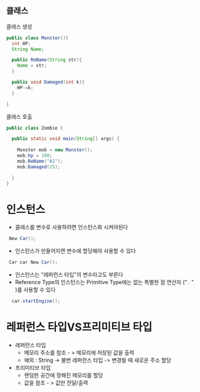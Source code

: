 클래스
-----
클래스 생성
```java
public class Monster(){
  int HP;
  String Name;

  public ReName(String str){
    Name = str;
  }

  public void Damaged(int k){
    HP-=k;
  }

}

```
클래스 호출
``` java
public class Zombie {

  public static void main(String[] args) {
  
    Monster mob = new Monster();
    mob.hp = 100;
    mob.ReName("A1");
    mob.Damaged(25);

  }
}

```
# 인스턴스
  - 클래스를 변수로 사용하려면 인스턴스화 시켜야된다
```java
 New Car();
```
- 인스턴스가 만들어지면 변수에 할당해야 사용할 수 있다
```java
 Car car New Car();
```
 - 인스턴스는 "레퍼런스 타입"의 변수라고도 부른다
 - Reference Type의 인스턴스는 Primitive Type에는 없는 특별한  점 연산자 (“ . ” )를 사용할 수 있다
```java
  car.startEngine();
```
# 레퍼런스 타입VS프리미티브 타입
  - 레퍼런스 타입
    + 메모리 주소를 참조 - > 메모리에 저장된 값을 출력
    + 예외 : String -> 불변 레퍼런스 타입 -> 변경될 때 새로운 주소 할당
  - 프리미티브 타입
    + 랜덤한 공간에 정해진 메모리를 할당
    + 값을 참조 - > 값만 전달/출력

